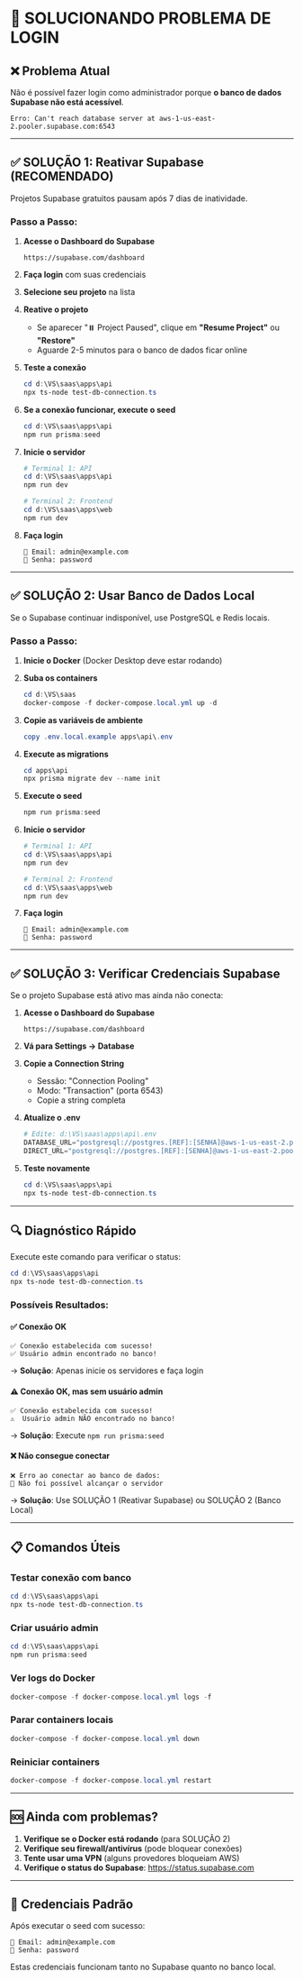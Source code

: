 # 🔧 SOLUCIONANDO PROBLEMA DE LOGIN

## ❌ Problema Atual
Não é possível fazer login como administrador porque **o banco de dados Supabase não está acessível**.

```
Erro: Can't reach database server at aws-1-us-east-2.pooler.supabase.com:6543
```

---

## ✅ SOLUÇÃO 1: Reativar Supabase (RECOMENDADO)

Projetos Supabase gratuitos pausam após 7 dias de inatividade.

### Passo a Passo:

1. **Acesse o Dashboard do Supabase**
   ```
   https://supabase.com/dashboard
   ```

2. **Faça login** com suas credenciais

3. **Selecione seu projeto** na lista

4. **Reative o projeto**
   - Se aparecer "⏸️ Project Paused", clique em **"Resume Project"** ou **"Restore"**
   - Aguarde 2-5 minutos para o banco de dados ficar online

5. **Teste a conexão**
   ```powershell
   cd d:\VS\saas\apps\api
   npx ts-node test-db-connection.ts
   ```

6. **Se a conexão funcionar, execute o seed**
   ```powershell
   cd d:\VS\saas\apps\api
   npm run prisma:seed
   ```

7. **Inicie o servidor**
   ```powershell
   # Terminal 1: API
   cd d:\VS\saas\apps\api
   npm run dev

   # Terminal 2: Frontend
   cd d:\VS\saas\apps\web
   npm run dev
   ```

8. **Faça login**
   ```
   📧 Email: admin@example.com
   🔑 Senha: password
   ```

---

## ✅ SOLUÇÃO 2: Usar Banco de Dados Local

Se o Supabase continuar indisponível, use PostgreSQL e Redis locais.

### Passo a Passo:

1. **Inicie o Docker** (Docker Desktop deve estar rodando)

2. **Suba os containers**
   ```powershell
   cd d:\VS\saas
   docker-compose -f docker-compose.local.yml up -d
   ```

3. **Copie as variáveis de ambiente**
   ```powershell
   copy .env.local.example apps\api\.env
   ```

4. **Execute as migrations**
   ```powershell
   cd apps\api
   npx prisma migrate dev --name init
   ```

5. **Execute o seed**
   ```powershell
   npm run prisma:seed
   ```

6. **Inicie o servidor**
   ```powershell
   # Terminal 1: API
   cd d:\VS\saas\apps\api
   npm run dev

   # Terminal 2: Frontend  
   cd d:\VS\saas\apps\web
   npm run dev
   ```

7. **Faça login**
   ```
   📧 Email: admin@example.com
   🔑 Senha: password
   ```

---

## ✅ SOLUÇÃO 3: Verificar Credenciais Supabase

Se o projeto Supabase está ativo mas ainda não conecta:

1. **Acesse o Dashboard do Supabase**
   ```
   https://supabase.com/dashboard
   ```

2. **Vá para Settings → Database**

3. **Copie a Connection String**
   - Sessão: "Connection Pooling"
   - Modo: "Transaction" (porta 6543)
   - Copie a string completa

4. **Atualize o .env**
   ```powershell
   # Edite: d:\VS\saas\apps\api\.env
   DATABASE_URL="postgresql://postgres.[REF]:[SENHA]@aws-1-us-east-2.pooler.supabase.com:6543/postgres?pgbouncer=true"
   DIRECT_URL="postgresql://postgres.[REF]:[SENHA]@aws-1-us-east-2.pooler.supabase.com:5432/postgres"
   ```

5. **Teste novamente**
   ```powershell
   cd d:\VS\saas\apps\api
   npx ts-node test-db-connection.ts
   ```

---

## 🔍 Diagnóstico Rápido

Execute este comando para verificar o status:

```powershell
cd d:\VS\saas\apps\api
npx ts-node test-db-connection.ts
```

### Possíveis Resultados:

#### ✅ Conexão OK
```
✅ Conexão estabelecida com sucesso!
✅ Usuário admin encontrado no banco!
```
→ **Solução**: Apenas inicie os servidores e faça login

#### ⚠️ Conexão OK, mas sem usuário admin
```
✅ Conexão estabelecida com sucesso!
⚠️  Usuário admin NÃO encontrado no banco!
```
→ **Solução**: Execute `npm run prisma:seed`

#### ❌ Não consegue conectar
```
❌ Erro ao conectar ao banco de dados:
🔌 Não foi possível alcançar o servidor
```
→ **Solução**: Use SOLUÇÃO 1 (Reativar Supabase) ou SOLUÇÃO 2 (Banco Local)

---

## 📋 Comandos Úteis

### Testar conexão com banco
```powershell
cd d:\VS\saas\apps\api
npx ts-node test-db-connection.ts
```

### Criar usuário admin
```powershell
cd d:\VS\saas\apps\api
npm run prisma:seed
```

### Ver logs do Docker
```powershell
docker-compose -f docker-compose.local.yml logs -f
```

### Parar containers locais
```powershell
docker-compose -f docker-compose.local.yml down
```

### Reiniciar containers
```powershell
docker-compose -f docker-compose.local.yml restart
```

---

## 🆘 Ainda com problemas?

1. **Verifique se o Docker está rodando** (para SOLUÇÃO 2)
2. **Verifique seu firewall/antivírus** (pode bloquear conexões)
3. **Tente usar uma VPN** (alguns provedores bloqueiam AWS)
4. **Verifique o status do Supabase**: https://status.supabase.com

---

## 📧 Credenciais Padrão

Após executar o seed com sucesso:

```
📧 Email: admin@example.com
🔑 Senha: password
```

Estas credenciais funcionam tanto no Supabase quanto no banco local.
